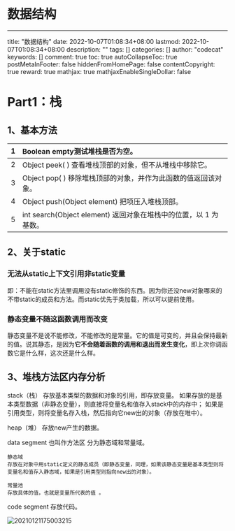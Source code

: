 # 数据结构


---
title: "数据结构"
date: 2022-10-07T01:08:34+08:00
lastmod: 2022-10-07T01:08:34+08:00
description: ""
tags: []
categories: []
author: "codecat"
keywords: []
comment: true
toc: true
autoCollapseToc: true
postMetaInFooter: false
hiddenFromHomePage: false
contentCopyright: true
reward: true
mathjax: true
mathjaxEnableSingleDollar: false

# Part1：栈

## 1、基本方法

| 1    | Boolean  empty测试堆栈是否为空。                             |
| ---- | :----------------------------------------------------------- |
| 2    | Object peek( ) 查看堆栈顶部的对象，但不从堆栈中移除它。      |
| 3    | Object pop( ) 移除堆栈顶部的对象，并作为此函数的值返回该对象。 |
| 4    | Object push(Object element) 把项压入堆栈顶部。               |
| 5    | int search(Object element) 返回对象在堆栈中的位置，以 1 为基数。 |



## 2、关于static

### 无法从static上下文引用非static变量

​	即：不能在static方法里调用没有static修饰的东西。因为你还没new对象哪来的不带static的成员和方法。而static优先于类加载，所以可以提前使用。

### 静态变量不随这函数调用而改变

静态变量不是说不能修改，不能修改的是常量。它的值是可变的，并且会保持最新的值。说其静态，是因为**它不会随着函数的调用和退出而发生变化**，即上次你调函数它是什么样，这次还是什么样。

## 3、堆栈方法区内存分析

stack（栈）
    存放基本类型的数据和对象的引用，即存放变量。
    如果存放的是基本类型数据（非静态变量），则直接将变量名和值存入stack中的内存中；
    如果是引用类型，则将变量名存入栈，然后指向它new出的对象（存放在堆中）。

heap（堆）
   存放new产生的数据。

data segment 也叫作方法区
    分为静态域和常量域。

    静态域
    存放在对象中用static定义的静态成员（即静态变量，同理，如果该静态变量是基本类型则将变量名和值存入静态域，如果是引用类型则指向new出的对象）。
    
    常量池
    存放具体的值，也就是变量所代表的值 。

code segment
存放代码。

![20210121175003215](D:\pictures\屏幕截图\20210121175003215.png)

